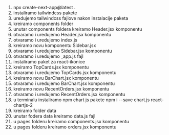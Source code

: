 1. npx create-next-app@latest .
2. instaliramo tailwindcss pakete
3. uredujemo tailwindcss fajlove nakon instalacije paketa
4. kreiramo components folder
5. unutar components foldera kreiramo Header.jsx komponentu
6. otvaramo i uredujemo Header.jsx komponentu
7. otvaramo i uredujemo index.js 
8. kreiramo novu komponentu Sidebar.jsx
9. otvaramo i uredujemo Sidebar.jsx komponentu
10. otvaramo i uredujemo _app.js fajl
11. instaliramo paket za react-ikonice
12. kreiramo TopCards.jsx komponentu
13. otvaramo i uredujemo TopCards.jsx komponentu
14. kreiramo novu BarChart.jsx komponentu 
15. otvaramo i uredujemo BarChart.jsx komponentu 
16. kreiramo novu RecentOrders.jsx komponentu
17. otvaramo i uredujemo RecentOrders.jsx komponentu
18. u terminalu instaliramo npm chart js pakete npm i --save chart.js react-chartjs-2
19. kreiramo folder data
20. unutar fodera data kreiramo data.js fajl
21. u pages folderu kreiramo components.jsx komponentu
22. u pages folderu kreiramo orders.jsx komponentu
